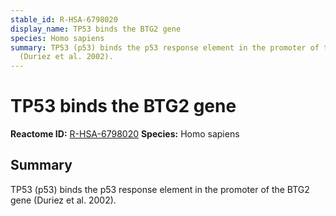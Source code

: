 ```yaml
---
stable_id: R-HSA-6798020
display_name: TP53 binds the BTG2 gene
species: Homo sapiens
summary: TP53 (p53) binds the p53 response element in the promoter of the BTG2 gene
  (Duriez et al. 2002).
---
```


# TP53 binds the BTG2 gene
**Reactome ID:** [R-HSA-6798020](https://reactome.org/content/detail/R-HSA-6798020)
**Species:** Homo sapiens

## Summary

TP53 (p53) binds the p53 response element in the promoter of the BTG2 gene (Duriez et al. 2002).
